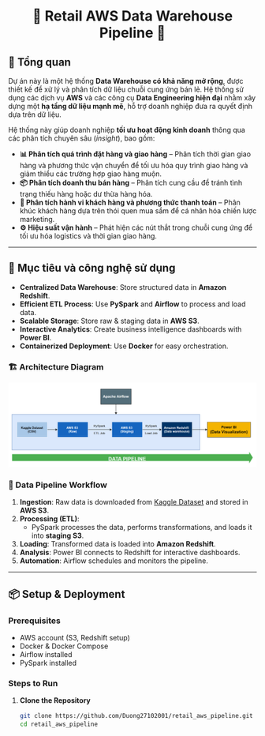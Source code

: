 <h1 align="center">🚀 Retail AWS Data Warehouse Pipeline 🚀</h1>

## 📌 Tổng quan

Dự án này là một hệ thống **Data Warehouse có khả năng mở rộng**, được thiết kế để xử lý và phân tích dữ liệu chuỗi cung ứng bán lẻ. Hệ thống sử dụng các dịch vụ **AWS** và các công cụ **Data Engineering hiện đại** nhằm xây dựng một **hạ tầng dữ liệu mạnh mẽ**, hỗ trợ doanh nghiệp đưa ra quyết định dựa trên dữ liệu.

Hệ thống này giúp doanh nghiệp **tối ưu hoạt động kinh doanh** thông qua các phân tích chuyên sâu (*insight*), bao gồm:

- **📊 Phân tích quá trình đặt hàng và giao hàng** – Phân tích thời gian giao hàng và phương thức vận chuyển để tối ưu hóa quy trình giao hàng và giảm thiểu các trường hợp giao hàng muộn.
- **📦 Phân tích doanh thu bán hàng** – Phân tích cung cầu để tránh tình trạng thiếu hàng hoặc dư thừa hàng hóa.
- **🛒 Phân tích hành vi khách hàng và phương thức thanh toán** – Phân khúc khách hàng dựa trên thói quen mua sắm để cá nhân hóa chiến lược marketing.
- **⚙️ Hiệu suất vận hành** – Phát hiện các nút thắt trong chuỗi cung ứng để tối ưu hóa logistics và thời gian giao hàng.
---
## 🎯 Mục tiêu và công nghệ sử dụng
- **Centralized Data Warehouse**: Store structured data in **Amazon Redshift**.
- **Efficient ETL Process**: Use **PySpark** and **Airflow** to process and load data.
- **Scalable Storage**: Store raw & staging data in **AWS S3**.
- **Interactive Analytics**: Create business intelligence dashboards with **Power BI**.
- **Containerized Deployment**: Use **Docker** for easy orchestration.

### 🏗️ Architecture Diagram
![Alt text](data/image/pipeline.PNG)

### 🔄 Data Pipeline Workflow

1. **Ingestion**: Raw data is downloaded from [Kaggle Dataset](https://www.kaggle.com/datasets/alinoranianesfahani/dataco-smart-supply-chain-for-big-data-analysis) and stored in **AWS S3**.
2. **Processing (ETL)**:
   - PySpark processes the data, performs transformations, and loads it into **staging S3**.
3. **Loading**: Transformed data is loaded into **Amazon Redshift**.
4. **Analysis**: Power BI connects to Redshift for interactive dashboards.
5. **Automation**: Airflow schedules and monitors the pipeline.
---

## 📦 Setup & Deployment

### Prerequisites
- AWS account (S3, Redshift setup)
- Docker & Docker Compose
- Airflow installed
- PySpark installed

### Steps to Run

1. **Clone the Repository**
   ```bash
   git clone https://github.com/Duong27102001/retail_aws_pipeline.git
   cd retail_aws_pipeline
